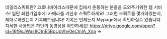 데일리스쿼트란?
코로나바이러스때문에 집에서 운동하는 분들을 도와주기위한 웹 서비스!
일단 회원가입후에! 카메라를 키신후 스쿼트하세요! 그러면 스쿼트를 몇개하였는지, 제대로하였는지 기록해드립니다!
기록은 언제든지 Mypage에서 확인하실수 있습니다
자세한 사용법은 하단의 동영상을 확인하세요!
https://drive.google.com/open?id=16f9sJWas8OtnE5BpUpVhy0eCInIA_Xna =>
